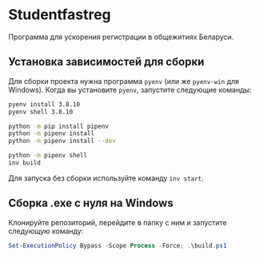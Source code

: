 Studentfastreg
===

Программа для ускорения регистрации в общежитиях Беларуси.

## Установка зависимостей для сборки

Для сборки проекта нужна программа `pyenv` (или же `pyenv-win` для Windows). Когда вы установите `pyenv`,
запустите следующие команды:

```sh
pyenv install 3.8.10
pyenv shell 3.8.10

python -m pip install pipenv
python -m pipenv install
python -m pipenv install --dev

python -m pipenv shell
inv build
```

Для запуска без сборки используйте команду `inv start`.

## Сборка .exe с нуля на Windows

Клонируйте репозиторий, перейдите в папку с ним и запустите следующую команду:

```powershell
Set-ExecutionPolicy Bypass -Scope Process -Force; .\build.ps1
```

